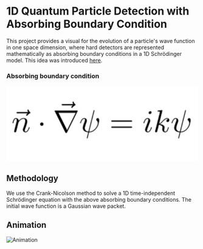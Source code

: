 # 1D Quantum Particle Detection with Absorbing Boundary Condition

This project provides a visual for the evolution of a particle's wave function in one space dimension, where hard detectors are represented mathematically as absorbing boundary conditions in a 1D Schrödinger model. This idea was introduced [here](https://arxiv.org/abs/1911.12730).

### Absorbing boundary condition
![Absorbing boundary condition](visuals/abc.png)

## Methodology

We use the Crank-Nicolson method to solve a 1D time-independent Schrödinger equation with the above absorbing boundary conditions. The initial wave function is a Gaussian wave packet.

## Animation

![Animation](visuals/0.125x_-4KSidebySidePsi2.gif)
